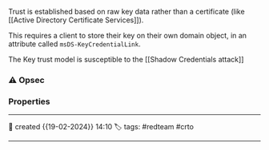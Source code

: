 
Trust is established based on raw key data rather than a certificate (like [[Active Directory Certificate Services]]).

This requires a client to store their key on their own domain object, in an attribute called `msDS-KeyCredentialLink`.

The Key trust model is susceptible to the [[Shadow Credentials attack]]



### ⚠ Opsec




### Properties
---
📆 created   {{19-02-2024}} 14:10
🏷️ tags: #redteam #crto 

---

